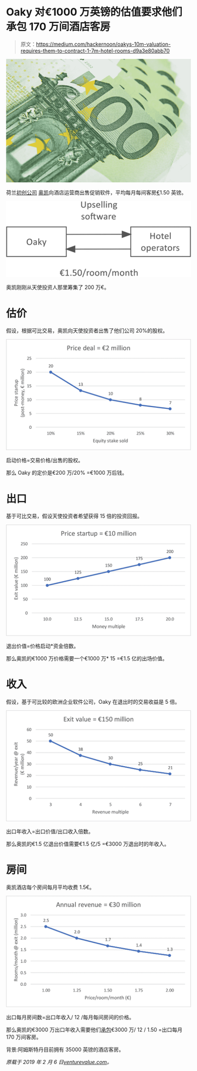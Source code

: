 # Oaky 对€1000 万英镑的估值要求他们承包 170 万间酒店客房

> 原文：<https://medium.com/hackernoon/oakys-10m-valuation-requires-them-to-contract-1-7m-hotel-rooms-d9a3e80abb70>

![](img/0dc32a7681dee386965fa0583f80cf50.png)

荷兰[初创公司](https://hackernoon.com/tagged/startup) [奥凯](https://oakyapp.com/)向酒店运营商出售促销软件，平均每月每间客房[€](https://oakyapp.com/home/product/pricing/)1.50 英镑。

![](img/2f271a51ef4a056b3079d528a4cde361.png)

奥凯刚刚从天使投资人那里筹集了 200 万€。

# 估价

假设，根据可比交易，奥凯向天使投资者出售了他们公司 20%的股权。

![](img/4654c334b7dd26253e056c07b0bda9f4.png)

启动价格=交易价格/出售的股权。

那么 Oaky 的定价是€200 万/20% =€1000 万后钱。

# 出口

基于可比交易，假设天使投资者希望获得 15 倍的投资回报。

![](img/4ca9e75e0b815b51eebea8634e7ae60b.png)

退出价值=价格启动*资金倍数。

那么奥凯的€1000 万价格需要一个€1000 万* 15 =€1.5 亿的出场价值。

# 收入

假设，基于可比较的欧洲企业软件公司，Oaky 在退出时的交易收益是 5 倍。

![](img/feeadf590feb9dd4387209ad2e7d391a.png)

出口年收入=出口价值/出口收入倍数。

那么奥凯的€1.5 亿退出价值需要€1.5 亿/5 =€3000 万退出时的年收入。

# 房间

奥凯酒店每个房间每月平均收费 1.5€。

![](img/935db8d29059a26937e6f87ab3d26be5.png)

出口每月房间数=出口年收入/ 12 /每月每间房间的价格。

那么奥凯的€3000 万出口年收入需要他们[承包](https://hackernoon.com/tagged/contract)€3000 万/ 12 / 1.50 =出口每月 170 万间客房。

背景:阿姆斯特丹目前拥有 35000 英镑的酒店客房。

*原载于 2019 年 2 月 6 日*[*venturevalue.com*](https://venturevalue.com/oakys-e10m-valuation-requires-them-to-contract-1-7m-hotel-rooms/)*。*